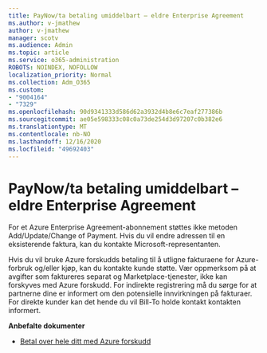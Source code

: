 ```yaml
---
title: PayNow/ta betaling umiddelbart – eldre Enterprise Agreement
ms.author: v-jmathew
author: v-jmathew
manager: scotv
ms.audience: Admin
ms.topic: article
ms.service: o365-administration
ROBOTS: NOINDEX, NOFOLLOW
localization_priority: Normal
ms.collection: Adm_O365
ms.custom:
- "9004164"
- "7329"
ms.openlocfilehash: 90d9341333d586d62a3932d4b8e6c7eaf277386b
ms.sourcegitcommit: ae05e598333c08c0a73de254d3d97207c0b382e6
ms.translationtype: MT
ms.contentlocale: nb-NO
ms.lasthandoff: 12/16/2020
ms.locfileid: "49692403"
---
```

# <a name="paynowmake-payment-immediately---legacy-ea"></a>PayNow/ta betaling umiddelbart – eldre Enterprise Agreement

For et Azure Enterprise Agreement-abonnement støttes ikke metoden Add/Update/Change of Payment. Hvis du vil endre adressen til en eksisterende faktura, kan du kontakte Microsoft-representanten.

Hvis du vil bruke Azure forskudds betaling til å utligne fakturaene for Azure-forbruk og/eller kjøp, kan du kontakte kunde støtte. Vær oppmerksom på at avgifter som faktureres separat og Marketplace-tjenester, ikke kan forskyves med Azure forskudd. For indirekte registrering må du sørge for at partnerne dine er informert om den potensielle innvirkningen på fakturaer. For direkte kunder kan det hende du vil Bill-To holde kontakt kontakten informert.

**Anbefalte dokumenter**

- [Betal over hele ditt med Azure forskudd](https://docs.microsoft.com/azure/cost-management-billing/manage/ea-portal-enrollment-invoices#pay-your-overage-with-your-azure-prepayment)
